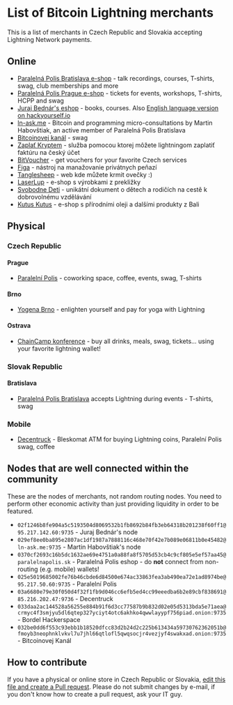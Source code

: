 # List of Bitcoin Lightning merchants

This is a list of merchants in Czech Republic and Slovakia accepting Lightning Network payments.

## Online

 - [Paralelná Polis Bratislava e-shop](https://paralelnapolis.sk/crowdfunding/) - talk recordings, courses, T-shirts, swag, club memberships and more
 - [Paralelná Polis Prague e-shop](https://www.paralelnipolis.cz/shop/) - tickets for events, workshops, T-shirts, HCPP and swag
 - [Juraj Bednár's eshop](https://juraj.bednar.io/shop/) - books, courses. Also [English language version on hackyourself.io](https://hackyourself.io/shop/)
 - [ln-ask.me](https://ln-ask.me) - Bitcoin and programming micro-consultations by Martin Habovštiak, an active member of Paralelná Polis Bratislava
 - [Bitcoinovej kanál](https://bitcoinovejkanal.cz/eshop/) - swag
 - [Zaplať Kryptem](https://zaplatkryptem.cz/) - služba pomocou ktorej môžete lightningom zaplatiť faktúru na český účet
 - [BitVoucher](https://bitvoucher.cz) - get vouchers for your favorite Czech services
 - [Figa](https://figa.sk) - nástroj na manažovanie privátnych peňazí
 - [Tanglesheep](https://www.tanglesheep.com) - web kde můžete krmit ovečky :)
 - [LaserLup](https://www.laserlup.cz) - e-shop s výrobkami z prekližky 
 - [Svobodne Deti](https://svobodnedeti.cz/) - unikátní dokument o dětech a rodičích na cestě k dobrovolnému vzdělávání
 - [Kutus Kutus](https://kutus-kutus.cz/) - e-shop s přírodními oleji a dalšími produkty z Bali
 
## Physical

### Czech Republic

#### Prague

 - [Paralelní Polis](https://paralelnipolis.cz/) - coworking space, coffee, events, swag, T-shirts
 
#### Brno

 - [Yogena Brno](https://yogena.cz/) - enlighten yourself and pay for yoga with Lightning
 
#### Ostrava
 
 - [ChainCamp konference](https://chaincamp.cz) - buy all drinks, meals, swag, tickets... using your favorite lightning wallet!

### Slovak Republic

#### Bratislava

 - [Paralelná Polis Bratislava](https://paralelnapolis.sk) accepts Lightning during events - T-shirts, swag

### Mobile

 - [Decentruck](https://www.paralelnipolis.cz/koncepty/decentruck/) - Bleskomat ATM for buying Lightning coins, Paralelní Polis swag, coffee
 
## Nodes that are well connected within the community

These are the nodes of merchants, not random routing nodes. You need to perform other economic activity than just providing liquidity in order to be featured.

 - `02f1246b8fe904a5c5193504d8069532b1fb8692b84fb3eb64318b201238f60ff1@95.217.142.60:9735` - Juraj Bednár's node
 - `029ef8ee0ba895e2807ac1df1987a7888116c468e70f42e7b089e06811b0e45482@ln-ask.me:9735` - Martin Habovštiak's node
 - `0370cf2693c16b5dc1632ae69e4751a0a88fa8f5705d53cb4c9cf805e5ef57aa45@paralelnapolis.sk` - Paralelná Polis eshop - do **not** connect from non-routing (e.g. mobile) wallets!
 - `025e5019685002fe76b46cbde6d84500e674ac33863fea3ab490ea72e1ad8974be@95.217.50.60:9735` - Paralelní Polis
 - `03a6680e79e30f050d4f32f1fb9d046cc6efb5ed4cc99eeedba6b2e89cbf838691@85.216.202.47:9736` - Decentruck 
 - `033daa2ac144528a56255e884b91f6d3cc77587b9b832d02e05d5313bda5e71aea@crmyc4f3smjyu5dl6qtep327yciyt4otc6akhko4qwwlayypf756piad.onion:9735` - Bordel Hackerspace
 - `032be0dd6f553c93ebb1b18520dfcc83d2b24d2c225b613434a59730762362051b@fmoyb3neophnklvkvl7u7jhl66qtlofl5qwqsocjr4vezjyf4swakxad.onion:9735` - Bitcoinovej Kanál
 
## How to contribute

If you have a physical or online store in Czech Republic or Slovakia, [edit this file and create a Pull request](https://github.com/ParalelnaPolis/ParalelnaPolis.github.io/blob/master/lightning-czsk.md). Please do not submit changes by e-mail, if you don't know how to create a pull request, ask your IT guy.
